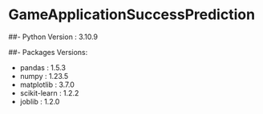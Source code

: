 # GameApplicationSuccessPrediction

##- Python Version : 3.10.9

##- Packages Versions:

- pandas : 1.5.3
- numpy : 1.23.5
- matplotlib : 3.7.0
- scikit-learn : 1.2.2
- joblib : 1.2.0